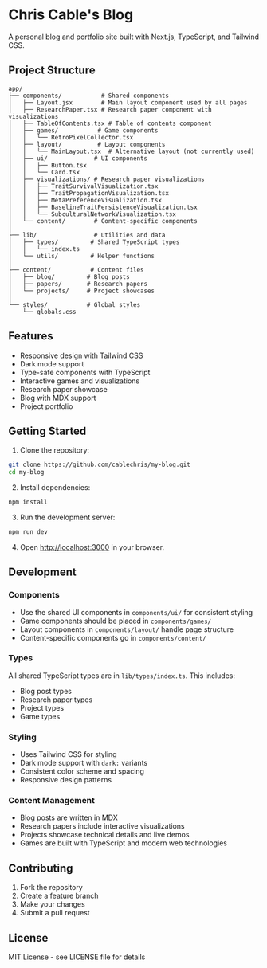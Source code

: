 # Chris Cable's Blog

A personal blog and portfolio site built with Next.js, TypeScript, and Tailwind CSS.

## Project Structure

```
app/
├── components/           # Shared components
│   ├── Layout.jsx        # Main layout component used by all pages
│   ├── ResearchPaper.tsx # Research paper component with visualizations
│   ├── TableOfContents.tsx # Table of contents component
│   ├── games/           # Game components
│   │   └── RetroPixelCollector.tsx
│   ├── layout/          # Layout components
│   │   └── MainLayout.tsx  # Alternative layout (not currently used)
│   ├── ui/             # UI components
│   │   ├── Button.tsx
│   │   └── Card.tsx
│   ├── visualizations/ # Research paper visualizations
│   │   ├── TraitSurvivalVisualization.tsx
│   │   ├── TraitPropagationVisualization.tsx
│   │   ├── MetaPreferenceVisualization.tsx
│   │   ├── BaselineTraitPersistenceVisualization.tsx
│   │   └── SubculturalNetworkVisualization.tsx
│   └── content/        # Content-specific components
│
├── lib/                # Utilities and data
│   ├── types/         # Shared TypeScript types
│   │   └── index.ts
│   └── utils/         # Helper functions
│
├── content/           # Content files
│   ├── blog/         # Blog posts
│   ├── papers/       # Research papers
│   └── projects/     # Project showcases
│
└── styles/           # Global styles
    └── globals.css
```

## Features

- Responsive design with Tailwind CSS
- Dark mode support
- Type-safe components with TypeScript
- Interactive games and visualizations
- Research paper showcase
- Blog with MDX support
- Project portfolio

## Getting Started

1. Clone the repository:
```bash
git clone https://github.com/cablechris/my-blog.git
cd my-blog
```

2. Install dependencies:
```bash
npm install
```

3. Run the development server:
```bash
npm run dev
```

4. Open [http://localhost:3000](http://localhost:3000) in your browser.

## Development

### Components

- Use the shared UI components in `components/ui/` for consistent styling
- Game components should be placed in `components/games/`
- Layout components in `components/layout/` handle page structure
- Content-specific components go in `components/content/`

### Types

All shared TypeScript types are in `lib/types/index.ts`. This includes:
- Blog post types
- Research paper types
- Project types
- Game types

### Styling

- Uses Tailwind CSS for styling
- Dark mode support with `dark:` variants
- Consistent color scheme and spacing
- Responsive design patterns

### Content Management

- Blog posts are written in MDX
- Research papers include interactive visualizations
- Projects showcase technical details and live demos
- Games are built with TypeScript and modern web technologies

## Contributing

1. Fork the repository
2. Create a feature branch
3. Make your changes
4. Submit a pull request

## License

MIT License - see LICENSE file for details
